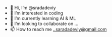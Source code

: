 - 👋 Hi, I’m @sradadeviy
- 👀 I’m interested in coding
- 🌱 I’m currently learning AI & ML
- 💞️ I’m looking to collaborate on ...
- 📫 How to reach me ..saradadeviy@gmail.com

<!---
sradadeviy/sradadeviy is a ✨ special ✨ repository because its `README.md` (this file) appears on your GitHub profile.
You can click the Preview link to take a look at your changes.
--->
